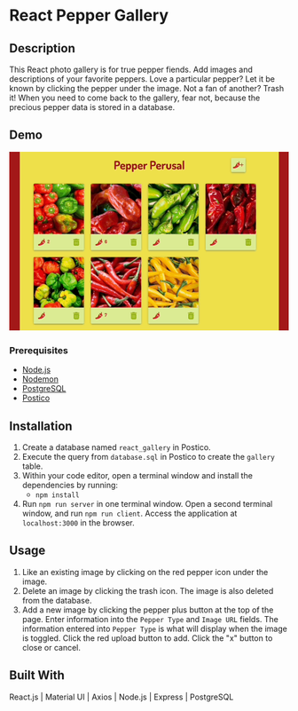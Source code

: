 # React Pepper Gallery

## Description

This React photo gallery is for true pepper fiends. Add images and descriptions of your favorite peppers. Love a particular pepper? Let it be known by clicking the pepper under the image. Not a fan of another? Trash it! When you need to come back to the gallery, fear not, because the precious pepper data is stored in a database. 

## Demo

<p align ="center">
    <img src="react-pepper-gallery.gif" />   
</p>

### Prerequisites

- [Node.js](https://nodejs.org/en/)
- [Nodemon](https://www.npmjs.com/package/nodemon)
- [PostgreSQL](https://www.postgresql.org/)
- [Postico](https://eggerapps.at/postico/)

## Installation

1. Create a database named `react_gallery` in Postico.
2. Execute the query from `database.sql` in Postico to create the `gallery` table. 
3. Within your code editor, open a terminal window and install the dependencies by running:
    - `npm install`
4. Run `npm run server` in one terminal window. Open a second terminal window, and run `npm run client`. Access the application at `localhost:3000` in the browser.

## Usage

1. Like an existing image by clicking on the red pepper icon under the image. 
2. Delete an image by clicking the trash icon. The image is also deleted from the database. 
3. Add a new image by clicking the pepper plus button at the top of the page. Enter information into the `Pepper Type` and `Image URL` fields. The information entered into `Pepper Type` is what will display when the image is toggled. Click the red upload button to add. Click the "x" button to close or cancel.  

## Built With

React.js | Material UI | Axios | Node.js | Express | PostgreSQL
